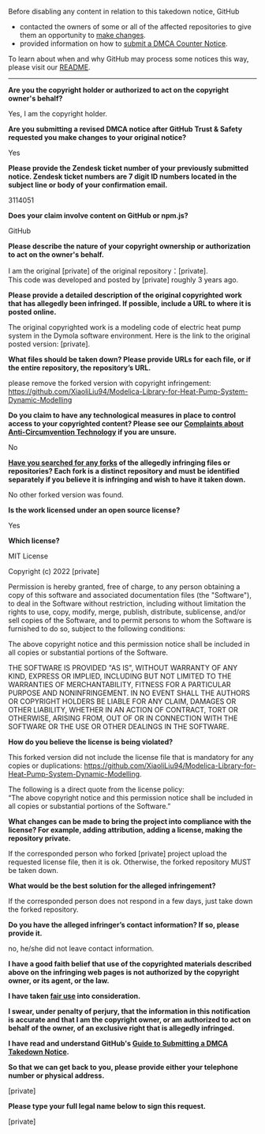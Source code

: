Before disabling any content in relation to this takedown notice, GitHub
- contacted the owners of some or all of the affected repositories to give them an opportunity to [make changes](https://docs.github.com/en/github/site-policy/dmca-takedown-policy#a-how-does-this-actually-work).
- provided information on how to [submit a DMCA Counter Notice](https://docs.github.com/en/articles/guide-to-submitting-a-dmca-counter-notice).

To learn about when and why GitHub may process some notices this way, please visit our [README](https://github.com/github/dmca/blob/master/README.md#anatomy-of-a-takedown-notice).

---

**Are you the copyright holder or authorized to act on the copyright owner's behalf?**

Yes, I am the copyright holder.

**Are you submitting a revised DMCA notice after GitHub Trust & Safety requested you make changes to your original notice?**

Yes

**Please provide the Zendesk ticket number of your previously submitted notice. Zendesk ticket numbers are 7 digit ID numbers located in the subject line or body of your confirmation email.**

3114051

**Does your claim involve content on GitHub or npm.js?**

GitHub

**Please describe the nature of your copyright ownership or authorization to act on the owner's behalf.**

I am the original [private] of the original repository：[private].  
This code was developed and posted by [private] roughly 3 years ago.

**Please provide a detailed description of the original copyrighted work that has allegedly been infringed. If possible, include a URL to where it is posted online.**

The original copyrighted work is a modeling code of electric heat pump system in the Dymola software environment. Here is the link to the original posted version: [private].

**What files should be taken down? Please provide URLs for each file, or if the entire repository, the repository’s URL.**

please remove the forked version with copyright infringement: https://github.com/XiaoliLiu94/Modelica-Library-for-Heat-Pump-System-Dynamic-Modelling

**Do you claim to have any technological measures in place to control access to your copyrighted content? Please see our <a href="https://docs.github.com/articles/guide-to-submitting-a-dmca-takedown-notice#complaints-about-anti-circumvention-technology">Complaints about Anti-Circumvention Technology</a> if you are unsure.**

No

**<a href="https://docs.github.com/articles/dmca-takedown-policy#b-what-about-forks-or-whats-a-fork">Have you searched for any forks</a> of the allegedly infringing files or repositories? Each fork is a distinct repository and must be identified separately if you believe it is infringing and wish to have it taken down.**

No other forked version was found.

**Is the work licensed under an open source license?**

Yes

**Which license?**

MIT License

Copyright (c) 2022 [private]

Permission is hereby granted, free of charge, to any person obtaining a copy
of this software and associated documentation files (the "Software"), to deal
in the Software without restriction, including without limitation the rights
to use, copy, modify, merge, publish, distribute, sublicense, and/or sell
copies of the Software, and to permit persons to whom the Software is
furnished to do so, subject to the following conditions:

The above copyright notice and this permission notice shall be included in all
copies or substantial portions of the Software.

THE SOFTWARE IS PROVIDED "AS IS", WITHOUT WARRANTY OF ANY KIND, EXPRESS OR
IMPLIED, INCLUDING BUT NOT LIMITED TO THE WARRANTIES OF MERCHANTABILITY,
FITNESS FOR A PARTICULAR PURPOSE AND NONINFRINGEMENT. IN NO EVENT SHALL THE
AUTHORS OR COPYRIGHT HOLDERS BE LIABLE FOR ANY CLAIM, DAMAGES OR OTHER
LIABILITY, WHETHER IN AN ACTION OF CONTRACT, TORT OR OTHERWISE, ARISING FROM,
OUT OF OR IN CONNECTION WITH THE SOFTWARE OR THE USE OR OTHER DEALINGS IN THE
SOFTWARE.

**How do you believe the license is being violated?**

This forked version did not include the license file that is mandatory for any copies or duplications: https://github.com/XiaoliLiu94/Modelica-Library-for-Heat-Pump-System-Dynamic-Modelling.

The following is a direct quote from the license policy:  
“The above copyright notice and this permission notice shall be included in all copies or substantial portions of the Software.”

**What changes can be made to bring the project into compliance with the license? For example, adding attribution, adding a license, making the repository private.**

If the corresponded person who forked [private] project upload the requested license file, then it is ok. Otherwise, the forked repository MUST be taken down.

**What would be the best solution for the alleged infringement?**

If the corresponded person does not respond in a few days, just take down the forked repository.

**Do you have the alleged infringer’s contact information? If so, please provide it.**

no, he/she did not leave contact information.

**I have a good faith belief that use of the copyrighted materials described above on the infringing web pages is not authorized by the copyright owner, or its agent, or the law.**

**I have taken <a href="https://www.lumendatabase.org/topics/22">fair use</a> into consideration.**

**I swear, under penalty of perjury, that the information in this notification is accurate and that I am the copyright owner, or am authorized to act on behalf of the owner, of an exclusive right that is allegedly infringed.**

**I have read and understand GitHub's <a href="https://docs.github.com/articles/guide-to-submitting-a-dmca-takedown-notice/">Guide to Submitting a DMCA Takedown Notice</a>.**

**So that we can get back to you, please provide either your telephone number or physical address.**

[private]

**Please type your full legal name below to sign this request.**

[private]
